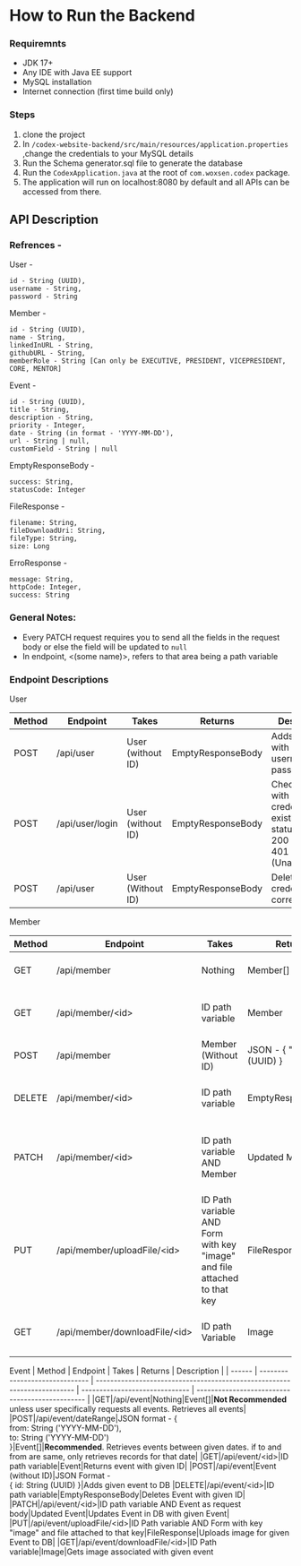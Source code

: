 # How to Run the Backend

### Requiremnts

- JDK 17+
- Any IDE with Java EE support
- MySQL installation
- Internet connection (first time build only)

### Steps

1. clone the project
2. In `/codex-website-backend/src/main/resources/application.properties` ,change the credentials to your MySQL details
3. Run the Schema generator.sql file to generate the database
4. Run the `CodexApplication.java` at the root of `com.woxsen.codex` package.
5. The application will run on localhost:8080 by default and all APIs can be accessed from there.

## API Description

### Refrences -

User -

```
id - String (UUID),
username - String,
password - String
```

Member -

```
id - String (UUID),
name - String,
linkedInURL - String,
githubURL - String,
memberRole - String [Can only be EXECUTIVE, PRESIDENT, VICEPRESIDENT, CORE, MENTOR]
```

Event -

```
id - String (UUID),
title - String,
description - String,
priority - Integer,
date - String (in format - 'YYYY-MM-DD'),
url - String | null,
customField - String | null
```

EmptyResponseBody -

```
success: String,
statusCode: Integer
```

FileResponse -

```
filename: String,
fileDownloadUri: String,
fileType: String,
size: Long
```

ErroResponse -

```
message: String,
httpCode: Integer,
success: String
```

### General Notes:

- Every PATCH request requires you to send all the fields in the request body or else the field will be updated to `null`
- In endpoint, <(some name)>, refers to that area being a path variable

### Endpoint Descriptions

User

| Method | Endpoint        | Takes             | Returns           | Description                                                                          |
| ------ | --------------- | ----------------- | ----------------- | ------------------------------------------------------------------------------------ |
| POST   | /api/user       | User (without ID) | EmptyResponseBody | Adds a user with given username and password                                         |
| POST   | /api/user/login | User (without ID) | EmptyResponseBody | Checks if user with credentials exists. statusCode is 200 (OK) or 401 (Unauthorized) |
| POST   | /api/user       | User (Without ID) | EmptyResponseBody | Deletes user if credentials are correct                                              |

Member

| Method | Endpoint                       | Takes                                                                    | Returns                        | Description                                     |
| ------ | ------------------------------ | ------------------------------------------------------------------------ | ------------------------------ | ----------------------------------------------- |
| GET    | /api/member                    | Nothing                                                                  | Member[]                       | Returns list of all members                     |
| GET    | /api/member/\<id>              | ID path variable                                                         | Member                         | Returns member with given ID                    |
| POST   | /api/member                    | Member (Without ID)                                                      | JSON - { "id": String (UUID) } | Adds Member to database                         |
| DELETE | /api/member/\<id>              | ID path variable                                                         | EmptyResponseBody              | Deletes Member with given ID                    |
| PATCH  | /api/member/\<id>              | ID path variable AND Member                                              | Updated Member                 | Updated Member in DB with given Member's fields |
| PUT    | /api/member/uploadFile/\<id>   | ID Path variable AND Form with key "image" and file attached to that key | FileResponse                   | Uploads file to server and returns a URI to it  |
| GET    | /api/member/downloadFile/\<id> | ID path Variable                                                         | Image                          | Image of Member with given ID                   |

Event
| Method | Endpoint | Takes | Returns | Description |
| ------ | ------------------------------ | ------------------------------------------------------------------------ | ------------------------------ | ----------------------------------------------- |
|GET|/api/event|Nothing|Event[]|**Not Recommended** unless user specifically requests all events. Retrieves all events|
|POST|/api/event/dateRange|JSON format - {<br>from: String ('YYYY-MM-DD'), <br>to: String ('YYYY-MM-DD')<br>}|Event[]|**Recommended**. Retrieves events between given dates. if to and from are same, only retrieves records for that date|
|GET|/api/event/\<id>|ID path variable|Event|Returns event with given ID|
|POST|/api/event|Event (without ID)|JSON Format - <br>{ id: String (UUID) }|Adds given event to DB
|DELETE|/api/event/\<id>|ID path variable|EmptyResponseBody|Deletes Event with given ID|
|PATCH|/api/event/\<id>|ID path variable AND Event as request body|Updated Event|Updates Event in DB with given Event|
|PUT|/api/event/uploadFile/\<id>|ID Path variable AND Form with key "image" and file attached to that key|FileResponse|Uploads image for given Event to DB|
|GET|/api/event/downloadFile/\<id>|ID Path variable|Image|Gets image associated with given event
